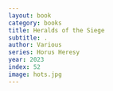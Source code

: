 ```yaml
---
layout: book
category: books
title: Heralds of the Siege
subtitle: .
author: Various
series: Horus Heresy
year: 2023
index: 52
image: hots.jpg
---
```

